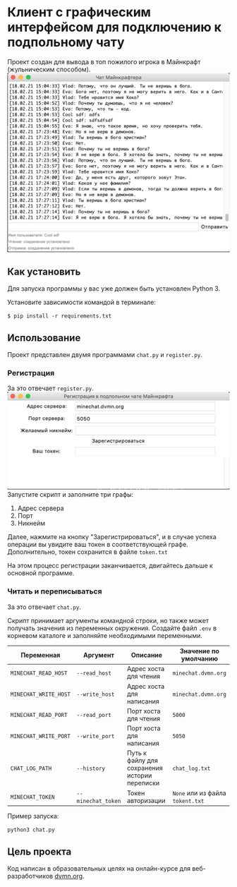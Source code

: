 # Клиент с графическим интерфейсом для подключению к подпольному чату
Проект создан для вывода в топ пожилого игрока в Майнкрафт (жульническим способом).
![Скриншот программы](https://github.com/Kosmostars7403/async-ssecret-chat-with-gui/blob/main/readme_images/chat.png)
## Как установить

Для запуска программы у вас уже должен быть установлен Python 3. 

Установите зависимости командой в терминале:

```
$ pip install -r requirements.txt
```

## Использование
Проект представлен двумя программами `chat.py` и `register.py`.

### Регистрация

За это отвечает `register.py`.
![Скриншот программы](https://github.com/Kosmostars7403/async-ssecret-chat-with-gui/blob/main/readme_images/registration.png)
Запустите скрипт и заполните три графы:
1. Адрес сервера
1. Порт
1. Никнейм

Далее, нажмите на кнопку "Зарегистрироваться", и в случае успеха операции вы увидите ваш токен в соответствующей графе.
Дополнительно, токен сохранится в файле `token.txt`

На этом процесс регистрации заканчивается, двигайтесь дальше к основной программе.

### Читать и переписываться
За это отвечает `chat.py`.

Скрипт принимает аргументы командной строки, но также может получать значения из переменных окружения.
Создайте файл `.env` в корневом каталоге и заполняйте необходимыми переменными.

| Переменная | Аргумент | Описание | Значение по умолчанию
|----|----|----|----
|`MINECHAT_READ_HOST`| `--read_host` | Адрес хоста для чтения | `minechat.dvmn.org`
|`MINECHAT_WRITE_HOST`| `--write_host` | Адрес хоста для написания | `minechat.dvmn.org`
|`MINECHAT_READ_PORT`| `--read_port` | Порт хоста для чтения | `5000`
|`MINECHAT_WRITE_PORT`| `--write_port` | Порт хоста для написания | `5050`
|`CHAT_LOG_PATH`| `--history` | Путь к файлу для сохранения истории переписки | `chat_log.txt`
|`MINECHAT_TOKEN`| `--minechat_token` | Токен авторизации | `None` или из файла `tokent.txt`

Пример запуска:
```
python3 chat.py
```

## Цель проекта

Код написан в образовательных целях на онлайн-курсе для веб-разработчиков [dvmn.org](https://dvmn.org/).
